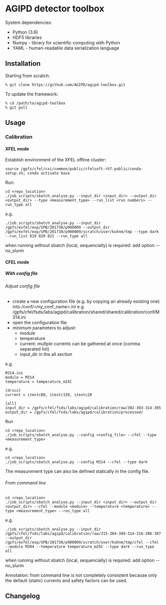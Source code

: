 # AGIPD detector toolbox

System dependencies:
  * Python (3.6)
  * HDF5 libraries 
  * Numpy - library for scientific computing with Python
  * YAML -  human-readable data serialization language
  
## Installation

Starting from scratch:
```
% git clone https://github.com/AGIPD/agipd-toolbox.git
``` 

To update the framework:
```
% cd /path/to/agipd-toolbox
% git pull
```

## Usage

### Calibration

#### XFEL mode

Establish environment of the XFEL offline cluster:

```
source /gpfs/cfel/cxi/common/public/cfelsoft-rh7-public/conda-setup.sh; conda activate base
```

Run:
```
cd <repo_location>
./job_scripts/sbatch_analyse.py --input_dir <input_dir> --output_dir <output_dir> --type <measurement_type> --run_list <run numbers> --run_type all
```
e.g.
```
./job_scripts/sbatch_analyse.py --input_dir /gpfs/exfel/exp/SPB/201730/p900009 --output_dir /gpfs/exfel/exp/SPB/201730/p900009/scratch/user/kuhnm/tmp --type dark --run_list 819 820 821 --run_type all
```
when running without sbatch (local, sequencially) is required: add option --no_slurm

#### CFEL mode

##### With config file

###### Adjust config file

* create a new configuration file (e.g. by copying an already existing one) into <repo-path>/conf/<my_conf_name>.ini
  e.g. /gpfs/cfel/fsds/labs/agipd/calibration/shared/shared/calibration/conf/M314.ini
* open the configuration file
* minimum parameters to adjust:
  * module
  * temperature
  * current: multple currents can be gathered at once (comma separated list)
  * input_dir in the all section

e.g.
```
M314.ini
module = M314
temperature = temperature_m15C
 
[drscs]
current = itestc80, itestc150, itestc20
 
[all]
input_dir = /gpfs/cfel/fsds/labs/agipd/calibration/raw/302-303-314-305
output_dir = /gpfs/cfel/fsds/labs/agipd/calibration/processed/
```

Run
```
cd <repo_location>
./job_scripts/sbatch_analyse.py --config <config_file> --cfel --type <measurement_type>
```

e.g.
```
cd <repo_location>
./job_scripts/sbatch_analyse.py --config M314 --cfel --type dark
```
The measurement type can also be defined statically in the config file.

###### From command line

```
cd <repo_location>
./job_scripts/sbatch_analyse.py --input_dir <input_dir> --output_dir <output_dir> --cfel --module <module> --temperature <temperature> --type <measurement_type> --run_type all
```
e.g.
```
./job_scripts/sbatch_analyse.py --input_dir /gpfs/cfel/fsds/labs/agipd/calibration/raw/315-304-309-314-316-306-307 --output_dir /gpfs/exfel/exp/SPB/201730/p900009/scratch/user/kuhnm/tmp/cfel --cfel --module M304 --temperature temperature_m25C --type dark --run_type all
```
when running without sbatch (local, sequencially) is required: add option --no_slurm

Annotation: from command line is not completely consistent because only the default (static) currents and safety factors can be used.

## Changelog
